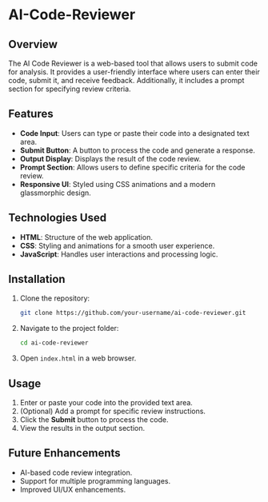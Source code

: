 # AI-Code-Reviewer


## Overview
The AI Code Reviewer is a web-based tool that allows users to submit code for analysis. It provides a user-friendly interface where users can enter their code, submit it, and receive feedback. Additionally, it includes a prompt section for specifying review criteria.

## Features
- **Code Input**: Users can type or paste their code into a designated text area.
- **Submit Button**: A button to process the code and generate a response.
- **Output Display**: Displays the result of the code review.
- **Prompt Section**: Allows users to define specific criteria for the code review.
- **Responsive UI**: Styled using CSS animations and a modern glassmorphic design.

## Technologies Used
- **HTML**: Structure of the web application.
- **CSS**: Styling and animations for a smooth user experience.
- **JavaScript**: Handles user interactions and processing logic.

## Installation
1. Clone the repository:
   ```bash
   git clone https://github.com/your-username/ai-code-reviewer.git
   ```
2. Navigate to the project folder:
   ```bash
   cd ai-code-reviewer
   ```
3. Open `index.html` in a web browser.

## Usage
1. Enter or paste your code into the provided text area.
2. (Optional) Add a prompt for specific review instructions.
3. Click the **Submit** button to process the code.
4. View the results in the output section.

## Future Enhancements
- AI-based code review integration.
- Support for multiple programming languages.
- Improved UI/UX enhancements.
